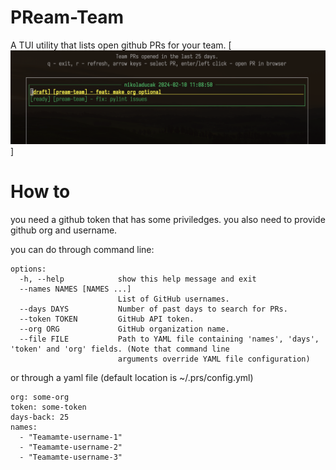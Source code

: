 # PReam-Team
A TUI utility that lists open github PRs for your team.
[![banned](./banner.png) ]

# How to
you need a github token that has some priviledges.
you also need to provide github org and username.

you can do through command line:

```
options:
  -h, --help            show this help message and exit
  --names NAMES [NAMES ...]
                        List of GitHub usernames.
  --days DAYS           Number of past days to search for PRs.
  --token TOKEN         GitHub API token.
  --org ORG             GitHub organization name.
  --file FILE           Path to YAML file containing 'names', 'days', 'token' and 'org' fields. (Note that command line
                        arguments override YAML file configuration)
```

or through a yaml file (default location is ~/.prs/config.yml)

```
org: some-org
token: some-token
days-back: 25
names:
  - "Teamamte-username-1"
  - "Teamamte-username-2"
  - "Teamamte-username-3"
```
